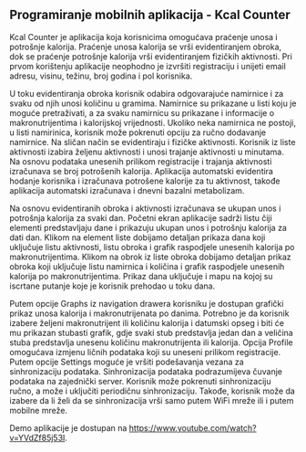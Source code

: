 ## Programiranje mobilnih aplikacija - Kcal Counter

Kcal Counter je aplikacija koja korisnicima omogućava praćenje unosa i potrošnje kalorija. Praćenje unosa kalorija se vrši evidentiranjem obroka, dok se praćenje potrošnje kalorija vrši evidentiranjem fizičkih aktivnosti. Pri prvom korištenju aplikacije neophodno je izvršiti registraciju i unijeti email adresu, visinu, težinu, broj godina i pol korisnika.

U toku evidentiranja obroka korisnik odabira odgovarajuće namirnice i za svaku od njih unosi količinu u gramima. Namirnice su prikazane u listi koju je moguće pretraživati, a za svaku namirnicu su prikazane i informacije o makronutrijentima i kalorijskoj vrijednosti. Ukoliko neka namirnica ne postoji, u listi namirinica, korisnik može pokrenuti opciju za ručno dodavanje namirnice. Na sličan način se evidentiraju i fizičke aktivnosti. Korisnik iz liste aktivnosti izabira željenu aktivnosti i unosi trajanje aktivnosti u minutama. Na osnovu podataka unesenih prilikom registracije i trajanja aktivnosti izračunava se broj potrošenih kalorija. Aplikacija automatski evidentira hodanje korisnika i izračunava potrošene kalorije za tu aktivnost, takođe aplikacija automatski izračunava i dnevni bazalni metabolizam.

Na osnovu evidentiranih obroka i aktivnosti izračunava se ukupan unos i potrošnja kalorija za svaki dan. Početni ekran aplikacije sadrži listu čiji elementi predstavljaju dane i prikazuju ukupan unos i potrošnju kalorija za dati dan. Klikom na element liste dobijamo detaljan prikaza dana koji uključuje listu aktivnosti, listu obroka i grafik raspodjele unesenih kalorija po makronutrijentima. Klikom na obrok iz liste obroka dobijamo detaljan prikaz obroka koji uključuje listu namirnica i količina i grafik raspodjele unesenih kalorija po makronutrijentima. Prikaz dana uključuje i mapu na kojoj su iscrtane putanje koje je korisnik prehodao u toku dana.

Putem opcije Graphs iz navigation drawera korisniku je dostupan grafički prikaz unosa kalorija i makronutrijenata po danima. Potrebno je da korisnik izabere željeni makronutrijent ili količinu kalorija i datumski opseg i biti će mu prikazan stubasti grafik, gdje svaki stub predstavlja jedan dan a veličina stuba predstavlja unesenu količinu makronutrijenta ili kalorija. Opcija Profile omogućava izmjenu ličnih podataka koji su uneseni prilikom registracije. Putem opcije Settings moguće je vršiti podešavanja vezana za sinhronizaciju podataka. Sinhronizacija podataka podrazumijeva čuvanje podataka na zajednički server. Korisnik može pokrenuti sinhronizaciju ručno, a može i uključiti periodičnu sinhronizaciju. Takođe, korisnik može da izabere da li želi da se sinhronizacija vrši samo putem WiFi mreže ili i putem mobilne mreže.

Demo aplikacije je dostupan na https://www.youtube.com/watch?v=YVdZf85j53I.
